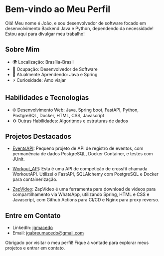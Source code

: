 # Bem-vindo ao Meu Perfil

Olá! Meu nome é João, e sou desenvolvedor de software focado em desenvolvimento Backend Java e Python, dependendo da necessidade! Estou aqui para divulgar meu trabalho!

## Sobre Mim

- 🌍 Localização: Brasília-Brasil
- 💼 Ocupação: Desenvolvedor de Software
- 🌱 Atualmente Aprendendo: Java e Spring
- ⚡ Curiosidade: Amo viajar

## Habilidades e Tecnologias

- 🌐 Desenvolvimento Web: Java, Spring boot, FastAPI, Python, PostgreSQL, Docker, HTML, CSS, Javascript
- ⚙️ Outras Habilidades: Algoritmos e estruturas de dados

## Projetos Destacados

- [EventsAPI](https://github.com/jgmacedo/EventsAPI): Pequeno projeto de API de registro de eventos, com permanência de dados PostgreSQL, Docker Container, e testes com JUnit.
- [Workout_API](https://github.com/jgmacedo/Workout_API): Esta é uma API de competição de crossfit chamada WorkoutAPI. Utilizei o FastAPI, SQLAlchemy com PostgreSQL e Docker para containerização.

- [ZapVideo](https://github.com/jgmacedo/ZapVideo): ZapVideo é uma ferramenta para download de videos para compartilhamento via WhatsApp, utilizando Spring, HTML e CSS e Javascript, com Github Actions para CI/CD e Nginx para proxy reverso.
  

## Entre em Contato

- LinkedIn: [jgmacedo](https://www.linkedin.com/in/jgmacedo/)
- Email: jgabreumacedo@gmail.com


Obrigado por visitar o meu perfil! Fique à vontade para explorar meus projetos e entrar em contato.

